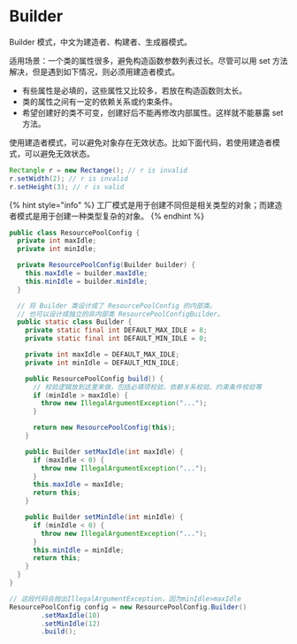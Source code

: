 # Builder

Builder 模式，中文为建造者、构建者、生成器模式。

适用场景：一个类的属性很多，避免构造函数参数列表过长。尽管可以用 set 方法解决，但是遇到如下情况，则必须用建造者模式。

* 有些属性是必填的，这些属性又比较多，若放在构造函数则太长。
* 类的属性之间有一定的依赖关系或约束条件。
* 希望创建好的类不可变，创建好后不能再修改内部属性。这样就不能暴露 set 方法。

使用建造者模式，可以避免对象存在无效状态。比如下面代码，若使用建造者模式，可以避免无效状态。

```java
Rectangle r = new Rectange(); // r is invalid
r.setWidth(2); // r is invalid
r.setHeight(3); // r is valid
```

{% hint style="info" %}
工厂模式是用于创建不同但是相关类型的对象；而建造者模式是用于创建一种类型复杂的对象。
{% endhint %}

```java
public class ResourcePoolConfig {
  private int maxIdle;
  private int minIdle;

  private ResourcePoolConfig(Builder builder) {
    this.maxIdle = builder.maxIdle;
    this.minIdle = builder.minIdle;
  }

  // 将 Builder 类设计成了 ResourcePoolConfig 的内部类。
  // 也可以设计成独立的非内部类 ResourcePoolConfigBuilder。
  public static class Builder {
    private static final int DEFAULT_MAX_IDLE = 8;
    private static final int DEFAULT_MIN_IDLE = 0;

    private int maxIdle = DEFAULT_MAX_IDLE;
    private int minIdle = DEFAULT_MIN_IDLE;

    public ResourcePoolConfig build() {
      // 校验逻辑放到这里来做，包括必填项校验、依赖关系校验、约束条件校验等
      if (minIdle > maxIdle) {
        throw new IllegalArgumentException("...");
      }

      return new ResourcePoolConfig(this);
    }

    public Builder setMaxIdle(int maxIdle) {
      if (maxIdle < 0) {
        throw new IllegalArgumentException("...");
      }
      this.maxIdle = maxIdle;
      return this;
    }

    public Builder setMinIdle(int minIdle) {
      if (minIdle < 0) {
        throw new IllegalArgumentException("...");
      }
      this.minIdle = minIdle;
      return this;
    }
  }
}

// 这段代码会抛出IllegalArgumentException，因为minIdle>maxIdle
ResourcePoolConfig config = new ResourcePoolConfig.Builder()
        .setMaxIdle(10)
        .setMinIdle(12)
        .build();
```

